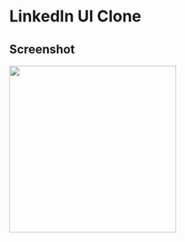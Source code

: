 # LinkedIn UI Clone

## Screenshot

<p float="left">
<img src="https://user-images.githubusercontent.com/98055405/215718057-2dddbfa4-1508-45f2-8771-6bfac5184167.png" width="300"/>
</p>
